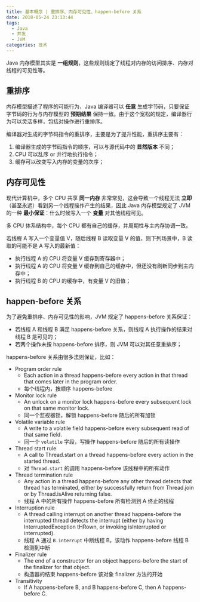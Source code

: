 ```yaml
---
title: 基本概念 | 重排序、内存可见性、happen-before 关系
date: 2018-05-24 23:13:44
tags:
  - Java
  - 并发
  - JVM
categories: 技术
---
```


Java 内存模型其实是 **一组规则**，这些规则规定了线程对内存的访问排序、内存对线程的可见性等。

<!-- more -->

## 重排序

内存模型描述了程序的可能行为，Java 编译器可以 **任意** 生成字节码，只要保证字节码的行为与内存模型的  **预期结果** 保持一致。由于这个宽松的规定，编译器行为可以灵活多样，包括对操作进行重排序。

编译器对生成的字节码指令的重排序，主要是为了提升性能，重排序主要有：

1. 编译器生成的字节码指令的顺序，可以与源代码中的 **显然版本** 不同；
1. CPU 可以乱序 or 并行地执行指令；
1. 缓存可以改变写入内存的变量的次序；

## 内存可见性

现代计算机中，多个 CPU 共享 **同一内存** 非常常见，这会导致一个线程无法 **立即**（甚至永远）看到另一个线程操作产生的结果，因此 Java 内存模型规定了 JVM 的一种 **最小保证**：什么时候写入一个 **变量** 对其他线程可见。

多 CPU 体系结构中，每个 CPU 都有自己的缓存，并周期性与主内存协调一致。

若线程 A 写入一个变量值 V，随后线程 B 读取变量 V 的值，则下列场景中，B 读取的可能不是 A 写入的最新值：

* 执行线程 A 的 CPU 将变量 V 缓存到寄存器中；
* 执行线程 A 的 CPU 将变量 V 缓存到自己的缓存中，但还没有刷新同步到主内存中；
* 执行线程 B 的 CPU 的缓存中，有变量 V 的旧值；

## happen-before 关系

为了避免重排序、内存可见性的影响，JVM 规定了 happens-before 关系保证：

* 若线程 A 和线程 B 满足 happens-before 关系，则线程 A 执行操作的结果对线程 B 是可见的；
* 若两个操作未按 happens-before 排序，则 JVM 可以对其任意重排序；

happens-before 关系由很多法则保证，比如：

* Program order rule
  + Each action in a thread happens-before every action in that thread that comes later in the program order. 
  + 每个线程内，按顺序 happens-before
* Monitor lock rule
  + An unlock on a monitor lock happens-before every subsequent lock on that same monitor lock. 
  + 同一个监视器锁，解锁 happens-before 随后的所有加锁
* Volatile variable rule
  + A write to a volatile field happens-before every subsequent read of that same field. 
  + 同一个 `volatile` 字段，写操作 happens-before 随后的所有读操作
* Thread start rule
  + A call to Thread.start on a thread happens-before every action in the started thread.
  + 对 `Thread.start` 的调用 happens-before 该线程中的所有动作 
* Thread termination rule
  + Any action in a thread happens-before any other thread detects that thread has terminated, either by successfully return from Thread.join or by Thread.isAlive returning false. 
  + 线程 A 中的所有操作 happens-before 所有检测到 A 终止的线程
* Interruption rule
  + A thread calling interrupt on another thread happens-before the interrupted thread detects the interrupt (either by having InterruptedException tHRown, or invoking isInterrupted or interrupted). 
  + 线程 A 通过 `B.interrupt` 中断线程 B，该动作 happens-before 线程 B 检测到中断
* Finalizer rule
  + The end of a constructor for an object happens-before the start of the finalizer for that object. 
  + 构造器的结束 happens-before 该对象 finalizer 方法的开始
* Transitivity
  + If A happens-before B, and B happens-before C, then A happens-before C. 
